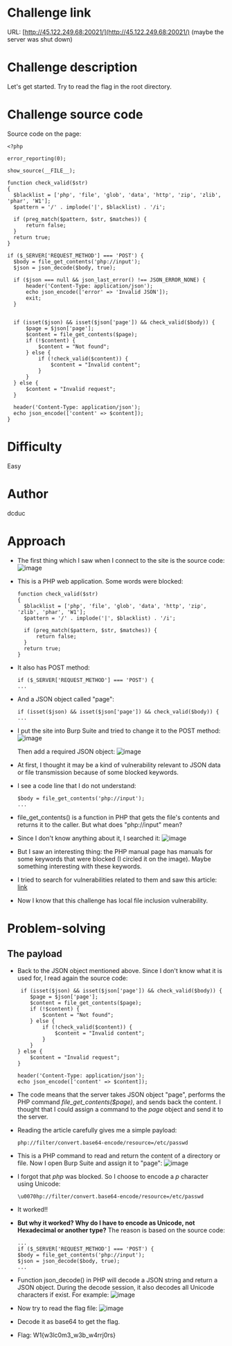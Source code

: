 # Challenge link
URL:      [http://45.122.249.68:20021/](http://45.122.249.68:20021/) (maybe the server was shut down)

# Challenge description
Let's get started. Try to read the flag in the root directory.

# Challenge source code
Source code on the page:
  ```
  <?php

  error_reporting(0);

  show_source(__FILE__);

  function check_valid($str)
  {
    $blacklist = ['php', 'file', 'glob', 'data', 'http', 'zip', 'zlib', 'phar', 'W1'];
    $pattern = '/' . implode('|', $blacklist) . '/i';

    if (preg_match($pattern, $str, $matches)) {
        return false;
    }
    return true;
  }

  if ($_SERVER['REQUEST_METHOD'] === 'POST') {
    $body = file_get_contents('php://input');
    $json = json_decode($body, true);

    if ($json === null && json_last_error() !== JSON_ERROR_NONE) {
        header('Content-Type: application/json');
        echo json_encode(['error' => 'Invalid JSON']);
        exit;
    }


    if (isset($json) && isset($json['page']) && check_valid($body)) {
        $page = $json['page'];
        $content = file_get_contents($page);
        if (!$content) {
            $content = "Not found";
        } else {
            if (!check_valid($content)) {
                $content = "Invalid content";
            }
        }
    } else {
        $content = "Invalid request";
    }

    header('Content-Type: application/json');
    echo json_encode(['content' => $content]);
  }
  ```
# Difficulty
Easy

# Author
dcduc

# Approach
- The first thing which I saw when I connect to the site is the source code:
  ![image](https://github.com/NoSpaceAvailable/WannagameFreshman2023/assets/143888307/f563d0dc-900c-4398-aac4-47d5a7fcaf82)

- This is a PHP web application. Some words were blocked:
  ```
  function check_valid($str)
  {
    $blacklist = ['php', 'file', 'glob', 'data', 'http', 'zip', 'zlib', 'phar', 'W1'];
    $pattern = '/' . implode('|', $blacklist) . '/i';

    if (preg_match($pattern, $str, $matches)) {
        return false;
    }
    return true;
  }
  ```
- It also has POST method:
  ```
  if ($_SERVER['REQUEST_METHOD'] === 'POST') {
  ...
  ```
- And a JSON object called "page":
  ```
  if (isset($json) && isset($json['page']) && check_valid($body)) {
  ...
  ```
- I put the site into Burp Suite and tried to change it to the POST method:
  ![image](https://github.com/NoSpaceAvailable/WannagameFreshman2023/assets/143888307/5376a4c5-3c61-4fea-a757-dd7487c236bb)

  Then add a required JSON object:
  ![image](https://github.com/NoSpaceAvailable/WannagameFreshman2023/assets/143888307/e4ee58cc-01d9-4cf2-84cd-ccf7e8031e9b)

- At first, I thought it may be a kind of vulnerability relevant to JSON data or file transmission because of some blocked keywords.
- I see a code line that I do not understand:
  ```
  $body = file_get_contents('php://input');
  ...
  ```
- file_get_contents() is a function in PHP that gets the file's contents and returns it to the caller. But what does "php://input" mean?
- Since I don't know anything about it, I searched it:
  ![image](https://github.com/NoSpaceAvailable/WannagameFreshman2023/assets/143888307/d8632081-c5c9-4619-a1e7-60da49dc0179)

- But I saw an interesting thing: the PHP manual page has manuals for some keywords that were blocked (I circled it on the image). Maybe something interesting with these keywords.
- I tried to search for vulnerabilities related to them and saw this article: [link](https://medium.com/@Aptive/local-file-inclusion-lfi-web-application-penetration-testing-cc9dc8dd3601)
- Now I know that this challenge has local file inclusion vulnerability.

# Problem-solving
  ## The payload
  - Back to the JSON object mentioned above. Since I don't know what it is used for, I read again the source code:
    ```
     if (isset($json) && isset($json['page']) && check_valid($body)) {
        $page = $json['page'];
        $content = file_get_contents($page);
        if (!$content) {
            $content = "Not found";
        } else {
            if (!check_valid($content)) {
                $content = "Invalid content";
            }
        }
    } else {
        $content = "Invalid request";
    }

    header('Content-Type: application/json');
    echo json_encode(['content' => $content]);
    ```
  - The code means that the server takes JSON object "page", performs the PHP command *file_get_contents($page)*, and sends back the content. I thought that I could assign a command to the *page* object and send it to the server.
  - Reading the article carefully gives me a simple payload:
    ```
    php://filter/convert.base64-encode/resource=/etc/passwd
    ```
  - This is a PHP command to read and return the content of a directory or file. Now I open Burp Suite and assign it to "page":
    ![image](https://github.com/NoSpaceAvailable/WannagameFreshman2023/assets/143888307/567c8360-c3a5-40e6-bdd6-d1e72bb1aa5f)

  - I forgot that *php* was blocked. So I choose to encode a *p* character using Unicode:
    ```
    \u0070hp://filter/convert.base64-encode/resource=/etc/passwd
    ```
  - It worked!!
  - **But why it worked? Why do I have to encode as Unicode, not Hexadecimal or another type?** The reason is based on the source code:
    ```
    ...
    if ($_SERVER['REQUEST_METHOD'] === 'POST') {
    $body = file_get_contents('php://input');
    $json = json_decode($body, true);
    ...
    ```
  - Function json_decode() in PHP will decode a JSON string and return a JSON object. During the decode session, it also decodes all Unicode characters if exist. For example:
    ![image](https://github.com/NoSpaceAvailable/WannagameFreshman2023/assets/143888307/3caf7b24-54ab-417f-8676-970d8f7e7588)

  - Now try to read the flag file:
    ![image](https://github.com/NoSpaceAvailable/WannagameFreshman2023/assets/143888307/cea38df7-ed07-43fb-bb83-8232c3414968)

  - Decode it as base64 to get the flag.
  - Flag: W1{w3lc0m3_w3b_w4rrj0rs}
